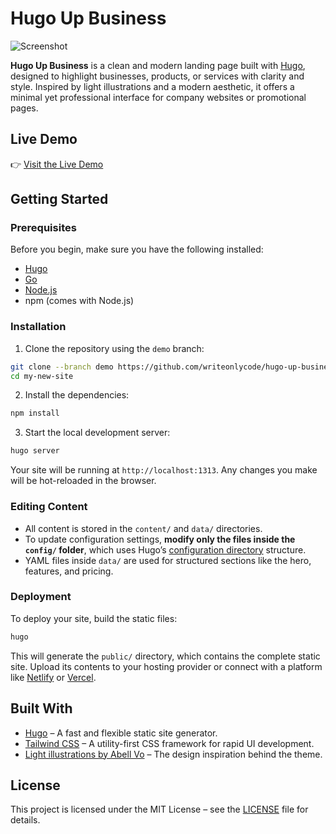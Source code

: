 # Hugo Up Business

![Screenshot](https://github.com/writeonlycode/hugo-up-business/blob/main/images/screenshot.png?raw=true)

**Hugo Up Business** is a clean and modern landing page built with [Hugo](https://gohugo.io/), designed to highlight businesses, products, or services with clarity and style. Inspired by light illustrations and a modern aesthetic, it offers a minimal yet professional interface for company websites or promotional pages.

## Live Demo

👉 [Visit the Live Demo](https://writeonlycode.github.io/hugo-up-business/)

## Getting Started

### Prerequisites

Before you begin, make sure you have the following installed:

* [Hugo](https://gohugo.io/getting-started/installing/)
* [Go](https://go.dev/doc/install)
* [Node.js](https://nodejs.org/)
* npm (comes with Node.js)

### Installation

1. Clone the repository using the `demo` branch:

```bash
git clone --branch demo https://github.com/writeonlycode/hugo-up-business.git my-new-site
cd my-new-site
```

2. Install the dependencies:

```bash
npm install
```

3. Start the local development server:

```bash
hugo server
```

Your site will be running at `http://localhost:1313`. Any changes you make will be hot-reloaded in the browser.

### Editing Content

* All content is stored in the `content/` and `data/` directories.
* To update configuration settings, **modify only the files inside the `config/` folder**, which uses Hugo’s [configuration directory](https://gohugo.io/getting-started/configuration/#configuration-directory) structure.
* YAML files inside `data/` are used for structured sections like the hero, features, and pricing.

### Deployment

To deploy your site, build the static files:

```bash
hugo
```

This will generate the `public/` directory, which contains the complete static site. Upload its contents to your hosting provider or connect with a platform like [Netlify](https://www.netlify.com/) or [Vercel](https://vercel.com/).

## Built With

* [Hugo](https://gohugo.io/) – A fast and flexible static site generator.
* [Tailwind CSS](https://tailwindcss.com/) – A utility-first CSS framework for rapid UI development.
* [Light illustrations by Abell Vo](https://www.figma.com/community/file/1022163547182520272) – The design inspiration behind the theme.

## License

This project is licensed under the MIT License – see the [LICENSE](LICENSE) file for details.
